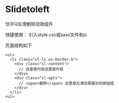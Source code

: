 # Slidetoleft
仿手Q左滑删除动效组件

快捷使用：
引入style.css或sass文件和js

页面结构如下

```
<ul>
  <li class="sl-li ui-border-b">
    <div class="sl-content">
      // 这里是内容这里是内容
    </div>
    <div class="sl-opts">
      // <span>删除</span> 这里是左滑后需展示的按钮组
    </div>
  </li>
<ul>
```
